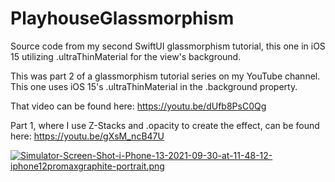 # PlayhouseGlassmorphism
Source code from my second SwiftUI glassmorphism tutorial, this one in iOS 15 utilizing .ultraThinMaterial for the view's background.

This was part 2 of a glassmorphism tutorial series on my YouTube channel. This one uses iOS 15's .ultraThinMaterial in the .background property. 

That video can be found here: https://youtu.be/dUfb8PsC0Qg

Part 1, where I use Z-Stacks and .opacity to create the effect, can be found here: https://youtu.be/gXsM_ncB47U

[![Simulator-Screen-Shot-i-Phone-13-2021-09-30-at-11-48-12-iphone12promaxgraphite-portrait.png](https://i.postimg.cc/63V4WHmT/Simulator-Screen-Shot-i-Phone-13-2021-09-30-at-11-48-12-iphone12promaxgraphite-portrait.png)](https://postimg.cc/R6FZGT9z)
